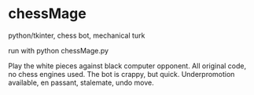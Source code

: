 # chessMage
python/tkinter, chess bot, mechanical turk

run with 
python chessMage.py

Play the white pieces against black computer opponent.
All original code, no chess engines used. 
The bot is crappy, but quick.
Underpromotion available, en passant, stalemate, undo move.
